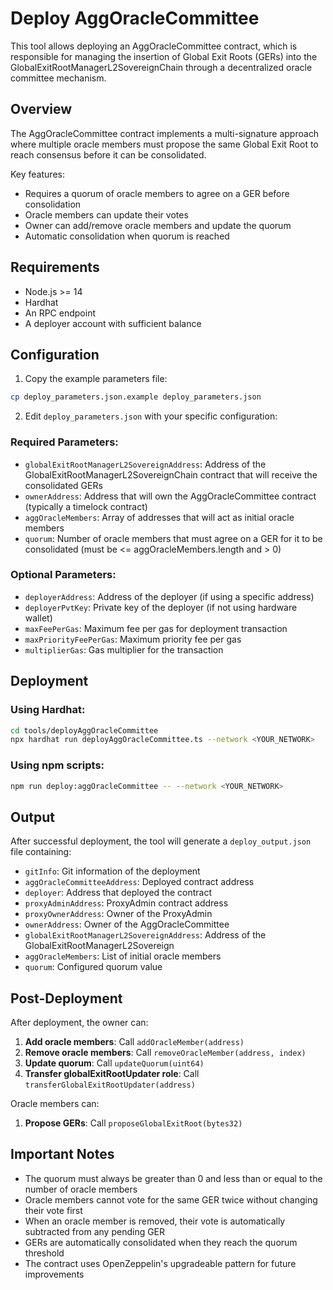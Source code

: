 # Deploy AggOracleCommittee

This tool allows deploying an AggOracleCommittee contract, which is responsible for managing the insertion of Global Exit Roots (GERs) into the GlobalExitRootManagerL2SovereignChain through a decentralized oracle committee mechanism.

## Overview

The AggOracleCommittee contract implements a multi-signature approach where multiple oracle members must propose the same Global Exit Root to reach consensus before it can be consolidated.

Key features:

- Requires a quorum of oracle members to agree on a GER before consolidation
- Oracle members can update their votes
- Owner can add/remove oracle members and update the quorum
- Automatic consolidation when quorum is reached

## Requirements

- Node.js >= 14
- Hardhat
- An RPC endpoint
- A deployer account with sufficient balance

## Configuration

1. Copy the example parameters file:

```bash
cp deploy_parameters.json.example deploy_parameters.json
```

2. Edit `deploy_parameters.json` with your specific configuration:

### Required Parameters:

- `globalExitRootManagerL2SovereignAddress`: Address of the GlobalExitRootManagerL2SovereignChain contract that will receive the consolidated GERs
- `ownerAddress`: Address that will own the AggOracleCommittee contract (typically a timelock contract)
- `aggOracleMembers`: Array of addresses that will act as initial oracle members
- `quorum`: Number of oracle members that must agree on a GER for it to be consolidated (must be <= aggOracleMembers.length and > 0)

### Optional Parameters:

- `deployerAddress`: Address of the deployer (if using a specific address)
- `deployerPvtKey`: Private key of the deployer (if not using hardware wallet)
- `maxFeePerGas`: Maximum fee per gas for deployment transaction
- `maxPriorityFeePerGas`: Maximum priority fee per gas
- `multiplierGas`: Gas multiplier for the transaction

## Deployment

### Using Hardhat:

```bash
cd tools/deployAggOracleCommittee
npx hardhat run deployAggOracleCommittee.ts --network <YOUR_NETWORK>
```

### Using npm scripts:

```bash
npm run deploy:aggOracleCommittee -- --network <YOUR_NETWORK>
```

## Output

After successful deployment, the tool will generate a `deploy_output.json` file containing:

- `gitInfo`: Git information of the deployment
- `aggOracleCommitteeAddress`: Deployed contract address
- `deployer`: Address that deployed the contract
- `proxyAdminAddress`: ProxyAdmin contract address
- `proxyOwnerAddress`: Owner of the ProxyAdmin
- `ownerAddress`: Owner of the AggOracleCommittee
- `globalExitRootManagerL2SovereignAddress`: Address of the GlobalExitRootManagerL2Sovereign
- `aggOracleMembers`: List of initial oracle members
- `quorum`: Configured quorum value

## Post-Deployment

After deployment, the owner can:

1. **Add oracle members**: Call `addOracleMember(address)`
2. **Remove oracle members**: Call `removeOracleMember(address, index)`
3. **Update quorum**: Call `updateQuorum(uint64)`
4. **Transfer globalExitRootUpdater role**: Call `transferGlobalExitRootUpdater(address)`

Oracle members can:

1. **Propose GERs**: Call `proposeGlobalExitRoot(bytes32)`

## Important Notes

- The quorum must always be greater than 0 and less than or equal to the number of oracle members
- Oracle members cannot vote for the same GER twice without changing their vote first
- When an oracle member is removed, their vote is automatically subtracted from any pending GER
- GERs are automatically consolidated when they reach the quorum threshold
- The contract uses OpenZeppelin's upgradeable pattern for future improvements
